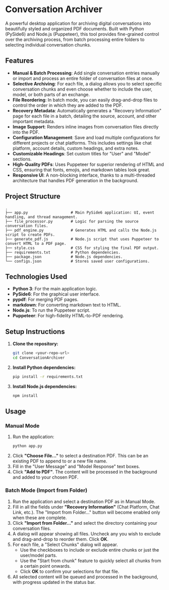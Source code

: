 # Conversation Archiver

A powerful desktop application for archiving digital conversations into beautifully styled and organized PDF documents. Built with Python (PySide6) and Node.js (Puppeteer), this tool provides fine-grained control over the archiving process, from batch processing entire folders to selecting individual conversation chunks.

## Features

*   **Manual & Batch Processing**: Add single conversation entries manually or import and process an entire folder of conversation files at once.
*   **Selective Archiving**: For each file, a dialog allows you to select specific conversation chunks and even choose whether to include the user, model, or both parts of an exchange.
*   **File Reordering**: In batch mode, you can easily drag-and-drop files to control the order in which they are added to the PDF.
*   **Recovery Metadata**: Automatically generates a "Recovery Information" page for each file in a batch, detailing the source, account, and other important metadata.
*   **Image Support**: Renders inline images from conversation files directly into the PDF.
*   **Configuration Management**: Save and load multiple configurations for different projects or chat platforms. This includes settings like chat platform, account details, custom headings, and extra notes.
*   **Customizable Headings**: Set custom titles for "User" and "Model" sections.
*   **High-Quality PDFs**: Uses Puppeteer for superior rendering of HTML and CSS, ensuring that fonts, emojis, and markdown tables look great.
*   **Responsive UI**: A non-blocking interface, thanks to a multi-threaded architecture that handles PDF generation in the background.

## Project Structure

```
.
├── app.py                   # Main PySide6 application: UI, event handling, and thread management.
├── file_processor.py        # Logic for parsing the source conversation files.
├── pdf_engine.py            # Generates HTML and calls the Node.js script to create PDFs.
├── generate_pdf.js          # Node.js script that uses Puppeteer to convert HTML to a PDF page.
├── style.css                # CSS for styling the final PDF output.
├── requirements.txt         # Python dependencies.
├── package.json             # Node.js dependencies.
└── configs.json             # Stores saved user configurations.
```

## Technologies Used

*   **Python 3**: For the main application logic.
*   **PySide6**: For the graphical user interface.
*   **pypdf**: For merging PDF pages.
*   **markdown**: For converting markdown text to HTML.
*   **Node.js**: To run the Puppeteer script.
*   **Puppeteer**: For high-fidelity HTML-to-PDF rendering.

## Setup Instructions

1.  **Clone the repository:**
    ```bash
    git clone <your-repo-url>
    cd ConversationArchiver
    ```

2.  **Install Python dependencies:**
    ```bash
    pip install -r requirements.txt
    ```

3.  **Install Node.js dependencies:**
    ```bash
    npm install
    ```

## Usage

### Manual Mode

1.  Run the application:
    ```bash
    python app.py
    ```
2.  Click **"Choose File..."** to select a destination PDF. This can be an existing PDF to append to or a new file name.
3.  Fill in the "User Message" and "Model Response" text boxes.
4.  Click **"Add to PDF"**. The content will be processed in the background and added to your chosen PDF.

### Batch Mode (Import from Folder)

1.  Run the application and select a destination PDF as in Manual Mode.
2.  Fill in all the fields under **"Recovery Information"** (Chat Platform, Chat Link, etc.). The "Import from Folder..." button will become enabled only when these are complete.
3.  Click **"Import from Folder..."** and select the directory containing your conversation files.
4.  A dialog will appear showing all files. Uncheck any you wish to exclude and drag-and-drop to reorder them. Click **OK**.
5.  For each file, a "Select Chunks" dialog will appear.
    *   Use the checkboxes to include or exclude entire chunks or just the user/model parts.
    *   Use the "Start from chunk" feature to quickly select all chunks from a certain point onwards.
    *   Click **OK** to confirm your selections for that file.
6.  All selected content will be queued and processed in the background, with progress updated in the status bar.
